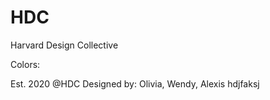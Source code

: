 # HDC
Harvard Design Collective

Colors:

Est. 2020 @HDC 
Designed by: Olivia, Wendy, Alexis
hdjfaksj